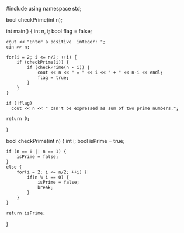 #include <iostream>
using namespace std;

bool checkPrime(int n);

int main() {
    int n, i;
    bool flag = false;

    cout << "Enter a positive  integer: ";
    cin >> n;

    for(i = 2; i <= n/2; ++i) {
        if (checkPrime(i)) {
            if (checkPrime(n - i)) {
                cout << n << " = " << i << " + " << n-i << endl;
                flag = true;
            }
        }
    }

    if (!flag)
      cout << n << " can't be expressed as sum of two prime numbers.";

    return 0;
}


bool checkPrime(int n) {
    int i;
    bool isPrime = true;

    if (n == 0 || n == 1) {
        isPrime = false;
    }
    else {
        for(i = 2; i <= n/2; ++i) {
            if(n % i == 0) {
                isPrime = false;
                break;
            }
        }
    }

    return isPrime;
}
